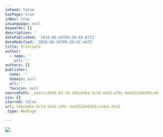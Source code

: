 ```yaml
---
inFeed: false
hasPage: true
inNav: true
inLanguage: null
keywords: []
description: ''
datePublished: '2016-08-26T09:26:42.817Z'
dateModified: '2016-08-26T09:26:42.447Z'
title: Principle
author:
  - name: ''
    url: ''
authors: []
publisher:
  name: ''
  domain: null
  url: ''
  favicon: null
sourcePath: _posts/2016-03-18-15bcbdba-5c7d-4a43-af0c-4e4352de8369.md
via: {}
starred: false
url: 15bcbdba-5c7d-4a43-af0c-4e4352de8369/index.html
_type: WebPage

---
```

![](https://the-grid-user-content.s3-us-west-2.amazonaws.com/e3ed0a48-f8d5-42f2-a4c2-801ce0b58494.jpg)